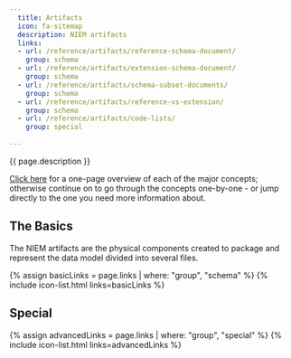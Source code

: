 ```yaml
---
  title: Artifacts
  icon: fa-sitemap
  description: NIEM artifacts
  links:
  - url: /reference/artifacts/reference-schema-document/
    group: schema
  - url: /reference/artifacts/extension-schema-document/
    group: schema
  - url: /reference/artifacts/schema-subset-documents/
    group: schema
  - url: /reference/artifacts/reference-vs-extension/
    group: schema
  - url: /reference/artifacts/code-lists/
    group: special
  
---
```


{{ page.description }}

[Click here](overview) for a one-page overview of each of the major concepts; otherwise continue on to go through the concepts one-by-one - or jump directly to the one you need more information about.

## The Basics

The NIEM artifacts are the physical components created to package and represent the data model divided into several files.

{% assign basicLinks = page.links | where: "group", "schema" %}
{% include icon-list.html links=basicLinks %}

## Special

{% assign advancedLinks = page.links | where: "group", "special" %}
{% include icon-list.html links=advancedLinks %}
